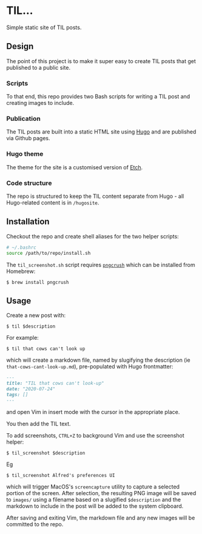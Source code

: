 # TIL...

Simple static site of TIL posts.

## Design

The point of this project is to make it super easy to create TIL posts that get
published to a public site.

### Scripts

To that end, this repo provides two Bash scripts for writing a TIL post and
creating images to include.

### Publication

The TIL posts are built into a static HTML site using [Hugo](https://gohugo.io/)
and are published via Github pages.

### Hugo theme

The theme for the site is a customised version of [Etch](https://themes.gohugo.io/etch/).

### Code structure

The repo is structured to keep the TIL content separate from Hugo - all
Hugo-related content is in `/hugosite`.


## Installation

Checkout the repo and create shell aliases for the two helper scripts:

```bash
# ~/.bashrc
source /path/to/repo/install.sh
```

The `til_screenshot.sh` script requires [`pngcrush`](https://pmt.sourceforge.io/pngcrush/)
which can be installed from Homebrew:

    $ brew install pngcrush

## Usage

Create a new post with:

    $ til $description

For example:

    $ til that cows can't look up

which will create a markdown file, named by slugifying the description (ie
`that-cows-cant-look-up.md`), pre-populated with Hugo frontmatter:

```markdown
---
title: "TIL that cows can't look-up"
date: "2020-07-24"
tags: []
---

```
and open Vim in insert mode with the cursor in the appropriate place. 

You then add the TIL text. 

To add screenshots, `CTRL+Z` to background Vim and use the screenshot helper:

    $ til_screenshot $description

Eg

    $ til_screenshot Alfred's preferences UI

which will trigger MacOS's `screencapture` utility to capture a selected portion
of the screen. After selection, the resulting PNG image will be saved to
`images/` using a filename based on a slugified `$description` and the markdown
to include in the post will be added to the system clipboard.

After saving and exiting Vim, the markdown file and any new images will be
committed to the repo.
